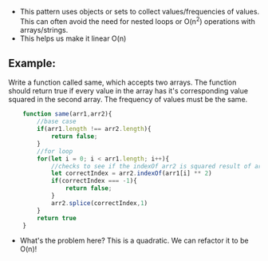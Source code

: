 - This pattern uses objects or sets to collect values/frequencies of values. This can often avoid the need for nested loops or O(n<sup>2</sup>) operations with arrays/strings.
- This helps us make it linear O(n)

## Example: 
Write a function called same, which accepts two arrays. The function should return true if every value in the array has it's corresponding value squared in the second array. The frequency of values must be the same. 



```javascript
    function same(arr1,arr2){
        //base case 
        if(arr1.length !== arr2.length){
            return false;
        }
        //for loop
        for(let i = 0; i < arr1.length; i++){
            //checks to see if the indexOf arr2 is squared result of arr1[i]
            let correctIndex = arr2.indexOf(arr1[i] ** 2)
            if(correctIndex === -1){
                return false;
            }
            arr2.splice(correctIndex,1)
        }
        return true
    }
```

- What's the problem here? This is a quadratic. We can refactor it to be O(n)! 